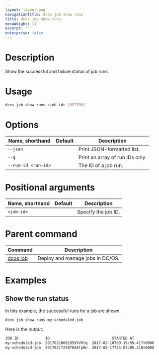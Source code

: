 ```yaml
---
layout: layout.pug
navigationTitle: dcos job show runs
title: dcos job show runs
menuWeight: 11
excerpt: ""
enterprise: false
---
```

<!-- This source repo for this topic is https://github.com/dcos/dcos-docs -->

# Description

Show the successful and failure status of job runs.

# Usage

```bash
dcos job show runs <job-id> [OPTION]
```

# Options

| Name, shorthand           | Default | Description                     |
| ------------------------- | ------- | ------------------------------- |
| `--json`                  |         | Print JSON-formatted list.      |
| `--q`                     |         | Print an array of run IDs only. |
| `--run-id <run-id>` |         | The ID of a job run.            |

# Positional arguments

| Name, shorthand  | Default | Description         |
| ---------------- | ------- | ------------------- |
| `<job-id>` |         | Specify the job ID. |

# Parent command

| Command                                           | Description                      |
| ------------------------------------------------- | -------------------------------- |
| [dcos job](/1.10/cli/command-reference/dcos-job/) | Deploy and manage jobs in DC/OS. |

# Examples

## Show the run status

In this example, the successful runs for a job are shown.

```bash
dcos job show runs my-scheduled-job
```

Here is the output:

```bash
JOB ID            ID                            STARTED AT           
my-scheduled-job  20170218001959YVKlq  2017-02-18T00:19:59.417+0000  
my-scheduled-job  20170217230705AfpRn  2017-02-17T23:07:05.218+0000
```